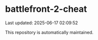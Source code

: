 # battlefront-2-cheat

Last updated: 2025-06-17 02:09:52

This repository is automatically maintained.
